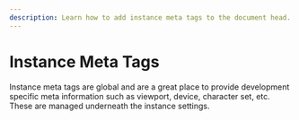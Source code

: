 ```yaml
---
description: Learn how to add instance meta tags to the document head.
---
```


# Instance Meta Tags

Instance meta tags are global and are a great place to provide development specific meta information such as viewport, device, character set, etc. These are managed underneath the instance settings.


<!-- ## Creating instance meta tags

Instance meta tags can be added in the Editor section under the editor utilities under "Doctype / Favicon / Metatags" section. The following steps will tell you how to access and create them: 

1. Locate the editor utilities section and click on the "Doctype / Favicon / Metatags" button. 
2. Locate the Current Meta Tags section \(scroll if necessary\).
3. Hover over the Attribute Key and a textbox will appear. Click in the textbox and enter your attribute key.
4. Repeat the above steps with Attribute Value, Value Key, and Meta Value to complete your meta tag
5. Once the meta tag is complete click the "+" button at the end of the row to add the meta tag.

## Deleting custom meta tags

If you need to remove a custom meta tag click the trash can icon at right end of the row of the tag that you want to delete.

## Doctype

You can also modify the Document Type Definition for your property if you are using a legacy HTML version.

## Favicon

A favicon can be added to your instance via the editor utilities in the Editor section. A 16 x 16 png or ico image will work best.

Follow these steps to add a favicon:

1. Locate the editor utilities section and click on the "Doctype / Favicon / Metatags" button.
2. Locate the field named Current Favicon
3. Add a new favicon:
4. If you're **replacing** a favicon then delete the current favicon by clicking the "x" in the corner of the image to remove it and then add your new favicon.
5. If you're simply adding a favicon then click the gray "Add Images" button, select your favicon from the media modal, and then click the green "load selected files" button to confirm your selection. 
6. Your new favicon has been added. -->
